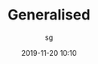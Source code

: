 ---
title: "Generalised"
layout: post
date: 2019-11-20 10:10
tag: iamsg
headerImage: true
projects: true
hidden: true
description: "This is a simple and minimalist template for Jekyll for those who likes to eat noodles."
category: project
author: sg
externalLink: false
---